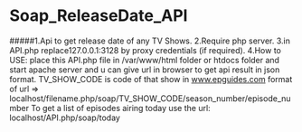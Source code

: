 # Soap_ReleaseDate_API
#####1.Api to get release date of any TV Shows.
2.Require php server.
3.in API.php replace127.0.0.1:3128 by proxy credentials (if required).
4.How to USE:
place this API.php file in /var/www/html folder or htdocs folder and start apache server and u can give url in browser to get api result in json format.
TV_SHOW_CODE is code of that show in www.epguides.com
format of url =>   localhost/filename.php/soap/TV_SHOW_CODE/season_number/episode_number
To get a list of episodes airing today use the url: localhost/API.php/soap/today
